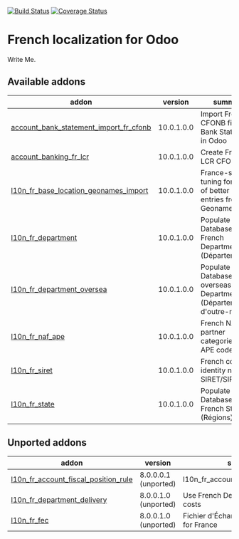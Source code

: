 [![Build Status](https://travis-ci.org/OCA/l10n-france.svg?branch=10.0)](https://travis-ci.org/OCA/l10n-france)
[![Coverage Status](https://coveralls.io/repos/OCA/l10n-france/badge.png?branch=10.0)](https://coveralls.io/r/OCA/l10n-france?branch=10.0)


French localization for Odoo
============================

Write Me. 

[//]: # (addons)
Available addons
----------------
addon | version | summary
--- | --- | ---
[account_bank_statement_import_fr_cfonb](account_bank_statement_import_fr_cfonb/) | 10.0.1.0.0 | Import French CFONB files as Bank Statements in Odoo
[account_banking_fr_lcr](account_banking_fr_lcr/) | 10.0.1.0.0 | Create French LCR CFONB files
[l10n_fr_base_location_geonames_import](l10n_fr_base_location_geonames_import/) | 10.0.1.0.0 | France-specific tuning for import of better zip entries from Geonames
[l10n_fr_department](l10n_fr_department/) | 10.0.1.0.0 | Populate Database with French Departments (Départements)
[l10n_fr_department_oversea](l10n_fr_department_oversea/) | 10.0.1.0.0 | Populate Database with overseas French Departments (Départements d'outre-mer)
[l10n_fr_naf_ape](l10n_fr_naf_ape/) | 10.0.1.0.0 | French NAF partner categories and APE code
[l10n_fr_siret](l10n_fr_siret/) | 10.0.1.0.0 | French company identity numbers SIRET/SIREN/NIC
[l10n_fr_state](l10n_fr_state/) | 10.0.1.0.0 | Populate Database with French States (Régions)

Unported addons
---------------
addon | version | summary
--- | --- | ---
[l10n_fr_account_fiscal_position_rule](l10n_fr_account_fiscal_position_rule/) | 8.0.0.0.1 (unported) | l10n_fr_account_fiscal_position_rule
[l10n_fr_department_delivery](l10n_fr_department_delivery/) | 8.0.0.1.0 (unported) | Use French Departments in delivery costs
[l10n_fr_fec](l10n_fr_fec/) | 8.0.0.1.0 (unported) | Fichier d'Échange Informatisé (FEC) for France

[//]: # (end addons)
